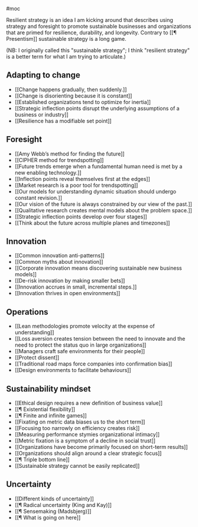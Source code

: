 #moc 

Resilient strategy is an idea I am kicking around that describes using strategy and foresight to promote sustainable businesses and organizations that are primed for resilience, durability, and longevity. Contrary to [[¶ Presentism]] sustainable strategy is a long game. 

(NB: I originally called this "sustainable strategy"; I think "resilient strategy" is a better term for what I am trying to articulate.)

## Adapting to change
- [[Change happens gradually, then suddenly.]]
- [[Change is disorienting because it is constant]]
- [[Established organizations tend to optimize for inertia]]
- [[Strategic inflection points disrupt the underlying assumptions of a business or industry]]
- [[Resilience has a modifiable set point]]

## Foresight
- [[Amy Webb’s method for finding the future]]
- [[CIPHER method for trendspotting]]
- [[Future trends emerge when a fundamental human need is met by a new enabling technology.]]
- [[Inflection points reveal themselves first at the edges]]
- [[Market research is a poor tool for trendspotting]]
- [[Our models for understanding dynamic situation should undergo constant revision.]]
- [[Our vision of the future is always constrained by our view of the past.]]
- [[Qualitative research creates mental models about the problem space.]]
- [[Strategic inflection points develop over four stages]]
- [[Think about the future across multiple planes and timezones]]

## Innovation
- [[Common innovation anti-patterns]]
- [[Common myths about innovation]]
- [[Corporate innovation means discovering sustainable new business models]]
- [[De-risk innovation by making smaller bets]]
- [[Innovation accrues in small, incremental steps.]]
- [[Innovation thrives in open environments]]

## Operations
- [[Lean methodologies promote velocity at the expense of understanding]]
- [[Loss aversion creates tension between the need to innovate and the need to protect the status quo in large organizations]]
- [[Managers craft safe environments for their people]]
- [[Protect dissent]]
- [[Traditional road maps force companies into confirmation bias]]
- [[Design environments to facilitate behaviours]]

## Sustainability mindset
- [[Ethical design requires a new definition of business value]]
- [[¶ Existential flexibility]]
- [[¶ Finite and infinite games]]
- [[Fixating on metric data biases us to the short term]]
- [[Focusing too narrowly on efficiency creates risk]]
- [[Measuring performance stymies organizational intimacy]]
- [[Metric fixation is a symptom of a decline in social trust]]
- [[Organizations have become primarily focused on short-term results]]
- [[Organizations should align around a clear strategic focus]]
- [[¶ Triple bottom line]]
- [[Sustainable strategy cannot be easily replicated]]

## Uncertainty
- [[Different kinds of uncertainty]]
- [[¶ Radical uncertainty (King and Kay)]]
- [[¶ Sensemaking (Madsbjerg)]]
- [[¶ What is going on here]]